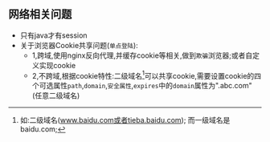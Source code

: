 ## 网络相关问题
* 只有java才有session
* 关于浏览器Cookie共享问题(`单点登陆`):
    * 1,跨域,使用nginx反向代理,并缓存cookie等相关,做到`欺骗`浏览器;或者自定义实现cookie
    * 2,不跨域,根据cookie特性:二级域名[^1]可以共享cookie,需要设置cookie的四个可选属性`path`,`domain`,`安全属性`,`expires`中的`domain`属性为".abc.com"(任意二级域名)

[^1]: 如:二级域名(www.baidu.com或者tieba.baidu.com); 而一级域名是baidu.com;